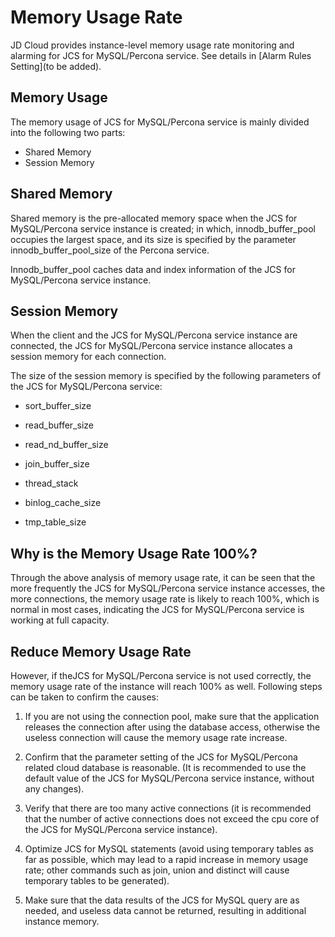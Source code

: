 # Memory Usage Rate
JD Cloud provides instance-level memory usage rate monitoring and alarming for JCS for MySQL/Percona service. See details in [Alarm Rules Setting](to be added).

## Memory Usage

The memory usage of JCS for MySQL/Percona service is mainly divided into the following two parts:

* Shared Memory
* Session Memory

## Shared Memory
Shared memory is the pre-allocated memory space when the JCS for MySQL/Percona service instance is created; in which, innodb_buffer_pool occupies the largest space, and its size is specified by the parameter innodb_buffer_pool_size of the Percona service.

Innodb_buffer_pool caches data and index information of the JCS for MySQL/Percona service instance.

## Session Memory
When the client and the JCS for MySQL/Percona service instance are connected, the JCS for MySQL/Percona service instance allocates a session memory for each connection.

The size of the session memory is specified by the following parameters of the JCS for MySQL/Percona service:

* sort_buffer_size

* read_buffer_size

* read_nd_buffer_size

* join_buffer_size

* thread_stack

* binlog_cache_size

* tmp_table_size

## Why is the Memory Usage Rate 100%?
Through the above analysis of memory usage rate, it can  be seen that the more frequently the JCS for MySQL/Percona service instance accesses, the more connections, the memory usage rate is likely to reach 100%, which is normal in most cases, indicating the JCS for MySQL/Percona service is working at full capacity.

## Reduce Memory Usage Rate
However, if theJCS for MySQL/Percona service is not used correctly, the memory usage rate of the instance will reach 100% as well. Following steps can be taken to confirm the causes:

1. If you are not using the connection pool, make sure that the application releases the connection after using the database access, otherwise the useless connection will cause the memory usage rate increase.

2. Confirm that the parameter setting of the JCS for MySQL/Percona related cloud database is reasonable. (It is recommended to use the default value of the JCS for MySQL/Percona service instance, without any changes).

3. Verify that there are too many active connections (it is recommended that the number of active connections does not exceed the cpu core of the JCS for MySQL/Percona service instance).

4. Optimize JCS for MySQL statements (avoid using temporary tables as far as possible, which may lead to a rapid increase in memory usage rate; other commands such as join, union and distinct will cause temporary tables to be generated).

5. Make sure that the data results of the JCS for MySQL query are as needed, and useless data cannot be returned, resulting in additional instance memory.
